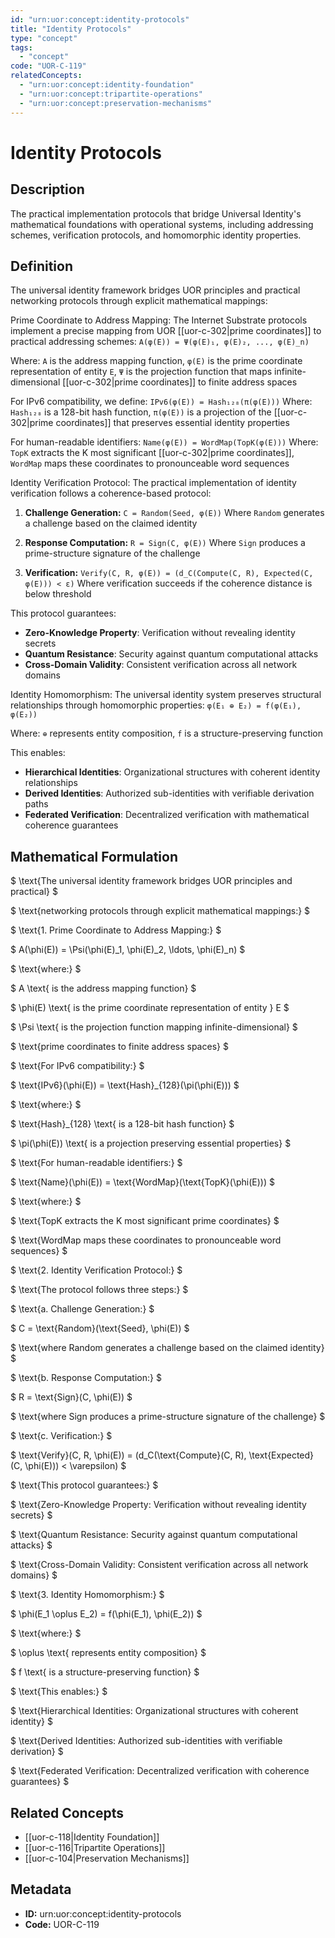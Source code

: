 ```yaml
---
id: "urn:uor:concept:identity-protocols"
title: "Identity Protocols"
type: "concept"
tags:
  - "concept"
code: "UOR-C-119"
relatedConcepts:
  - "urn:uor:concept:identity-foundation"
  - "urn:uor:concept:tripartite-operations"
  - "urn:uor:concept:preservation-mechanisms"
---
```


# Identity Protocols

## Description

The practical implementation protocols that bridge Universal Identity's mathematical foundations with operational systems, including addressing schemes, verification protocols, and homomorphic identity properties.

## Definition

The universal identity framework bridges UOR principles and practical networking protocols through explicit mathematical mappings:

Prime Coordinate to Address Mapping: The Internet Substrate protocols implement a precise mapping from UOR [[uor-c-302|prime coordinates]] to practical addressing schemes: `A(φ(E)) = Ψ(φ(E)₁, φ(E)₂, ..., φ(E)_n)`

Where: `A` is the address mapping function, `φ(E)` is the prime coordinate representation of entity `E`, `Ψ` is the projection function that maps infinite-dimensional [[uor-c-302|prime coordinates]] to finite address spaces

For IPv6 compatibility, we define: `IPv6(φ(E)) = Hash₁₂₈(π(φ(E)))`
Where: `Hash₁₂₈` is a 128-bit hash function, `π(φ(E))` is a projection of the [[uor-c-302|prime coordinates]] that preserves essential identity properties

For human-readable identifiers: `Name(φ(E)) = WordMap(TopK(φ(E)))`
Where: `TopK` extracts the K most significant [[uor-c-302|prime coordinates]], `WordMap` maps these coordinates to pronounceable word sequences

Identity Verification Protocol: The practical implementation of identity verification follows a coherence-based protocol:

1. **Challenge Generation:** `C = Random(Seed, φ(E))` Where `Random` generates a challenge based on the claimed identity

2. **Response Computation:** `R = Sign(C, φ(E))` Where `Sign` produces a prime-structure signature of the challenge

3. **Verification:** `Verify(C, R, φ(E)) = (d_C(Compute(C, R), Expected(C, φ(E))) < ε)` Where verification succeeds if the coherence distance is below threshold

This protocol guarantees:
- **Zero-Knowledge Property**: Verification without revealing identity secrets
- **Quantum Resistance**: Security against quantum computational attacks
- **Cross-Domain Validity**: Consistent verification across all network domains

Identity Homomorphism: The universal identity system preserves structural relationships through homomorphic properties: `φ(E₁ ⊕ E₂) = f(φ(E₁), φ(E₂))`

Where: `⊕` represents entity composition, `f` is a structure-preserving function

This enables:
- **Hierarchical Identities**: Organizational structures with coherent identity relationships
- **Derived Identities**: Authorized sub-identities with verifiable derivation paths
- **Federated Verification**: Decentralized verification with mathematical coherence guarantees

## Mathematical Formulation

$
\text{The universal identity framework bridges UOR principles and practical}
$

$
\text{networking protocols through explicit mathematical mappings:}
$

$
\text{1. Prime Coordinate to Address Mapping:}
$

$
A(\phi(E)) = \Psi(\phi(E)_1, \phi(E)_2, \ldots, \phi(E)_n)
$

$
\text{where:}
$

$
A \text{ is the address mapping function}
$

$
\phi(E) \text{ is the prime coordinate representation of entity } E
$

$
\Psi \text{ is the projection function mapping infinite-dimensional}
$

$
\text{prime coordinates to finite address spaces}
$

$
\text{For IPv6 compatibility:}
$

$
\text{IPv6}(\phi(E)) = \text{Hash}_{128}(\pi(\phi(E)))
$

$
\text{where:}
$

$
\text{Hash}_{128} \text{ is a 128-bit hash function}
$

$
\pi(\phi(E)) \text{ is a projection preserving essential properties}
$

$
\text{For human-readable identifiers:}
$

$
\text{Name}(\phi(E)) = \text{WordMap}(\text{TopK}(\phi(E)))
$

$
\text{where:}
$

$
\text{TopK extracts the K most significant prime coordinates}
$

$
\text{WordMap maps these coordinates to pronounceable word sequences}
$

$
\text{2. Identity Verification Protocol:}
$

$
\text{The protocol follows three steps:}
$

$
\text{a. Challenge Generation:}
$

$
C = \text{Random}(\text{Seed}, \phi(E))
$

$
\text{where Random generates a challenge based on the claimed identity}
$

$
\text{b. Response Computation:}
$

$
R = \text{Sign}(C, \phi(E))
$

$
\text{where Sign produces a prime-structure signature of the challenge}
$

$
\text{c. Verification:}
$

$
\text{Verify}(C, R, \phi(E)) = (d_C(\text{Compute}(C, R), \text{Expected}(C, \phi(E))) < \varepsilon)
$

$
\text{This protocol guarantees:}
$

$
\text{Zero-Knowledge Property: Verification without revealing identity secrets}
$

$
\text{Quantum Resistance: Security against quantum computational attacks}
$

$
\text{Cross-Domain Validity: Consistent verification across all network domains}
$

$
\text{3. Identity Homomorphism:}
$

$
\phi(E_1 \oplus E_2) = f(\phi(E_1), \phi(E_2))
$

$
\text{where:}
$

$
\oplus \text{ represents entity composition}
$

$
f \text{ is a structure-preserving function}
$

$
\text{This enables:}
$

$
\text{Hierarchical Identities: Organizational structures with coherent identity}
$

$
\text{Derived Identities: Authorized sub-identities with verifiable derivation}
$

$
\text{Federated Verification: Decentralized verification with coherence guarantees}
$

## Related Concepts

- [[uor-c-118|Identity Foundation]]
- [[uor-c-116|Tripartite Operations]]
- [[uor-c-104|Preservation Mechanisms]]

## Metadata

- **ID:** urn:uor:concept:identity-protocols
- **Code:** UOR-C-119
